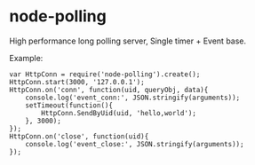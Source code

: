 node-polling
============

High performance long polling server, Single timer + Event base.

Example:
```
var HttpConn = require('node-polling').create();
HttpConn.start(3000, '127.0.0.1');
HttpConn.on('conn', function(uid, queryObj, data){
    console.log('event_conn:', JSON.stringify(arguments));
    setTimeout(function(){
        HttpConn.SendByUid(uid, 'hello,world');
    }, 3000);
});
HttpConn.on('close', function(uid){
    console.log('event_close:', JSON.stringify(arguments));
});
```